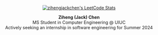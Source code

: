 <p align="center">
 <br>
  <a href="https://leetcode.com/zihengjackchen">
    <img src="https://leetcard.jacoblin.cool/zihengjackchen?theme=nord&font=PT%20Mono&ext=contest" alt="zihengjackchen's LeetCode Stats">
    <br>
  </a>
</p>

<p align="center">
  <strong>Ziheng (Jack) Chen</strong>
  <br>
 MS Student in Computer Engineering @ UIUC
  <br>
  Actively seeking an internship in software engineering for Summer 2024
</p>
